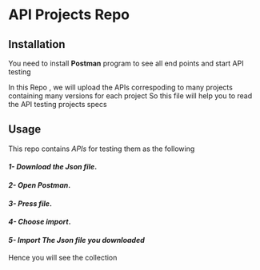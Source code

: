 # API Projects Repo

## Installation

You need to install **Postman** program to see all end points and start API testing 

In this Repo , we will upload the APIs correspoding to many projects containing many versions for each project 
So this file will help you to read the API testing projects specs 



## Usage 
This repo contains *APIs* for testing them as the following  

#### _1- Download the *Json* file_.
#### _2- Open Postman_.
#### _3- Press  file_.
#### _4- Choose import_.
#### _5- Import The *Json* file you downloaded_

Hence you will see the collection 

